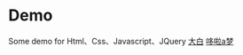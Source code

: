 # Demo
Some demo for Html、Css、Javascript、JQuery
[大白](https://jsfiddle.net/rubatong/2oyLc2av/embedded/result/)
[哆啦a梦](https://jsfiddle.net/rubatong/99j0zc2d/embedded/result/)

